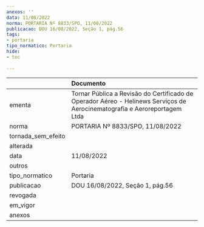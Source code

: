 ```yaml
---
anexos: ''
data: 11/08/2022
norma: PORTARIA Nº 8833/SPO, 11/08/2022
publicacao: DOU 16/08/2022, Seção 1, pág.56
tags:
- portaria
tipo_normatico: Portaria
hide: 
- toc 
 
---
```


|                    | Documento                                                                                                                 |
|:-------------------|:--------------------------------------------------------------------------------------------------------------------------|
| ementa             | Tornar Pública a Revisão do Certificado de Operador Aéreo - Helinews Serviços de Aerocinematografia e Aeroreportagem Ltda |
| norma              | PORTARIA Nº 8833/SPO, 11/08/2022                                                                                          |
| tornada_sem_efeito |                                                                                                                           |
| alterada           |                                                                                                                           |
| data               | 11/08/2022                                                                                                                |
| outros             |                                                                                                                           |
| tipo_normatico     | Portaria                                                                                                                  |
| publicacao         | DOU 16/08/2022, Seção 1, pág.56                                                                                           |
| revogada           |                                                                                                                           |
| em_vigor           |                                                                                                                           |
| anexos             |                                                                                                                           |